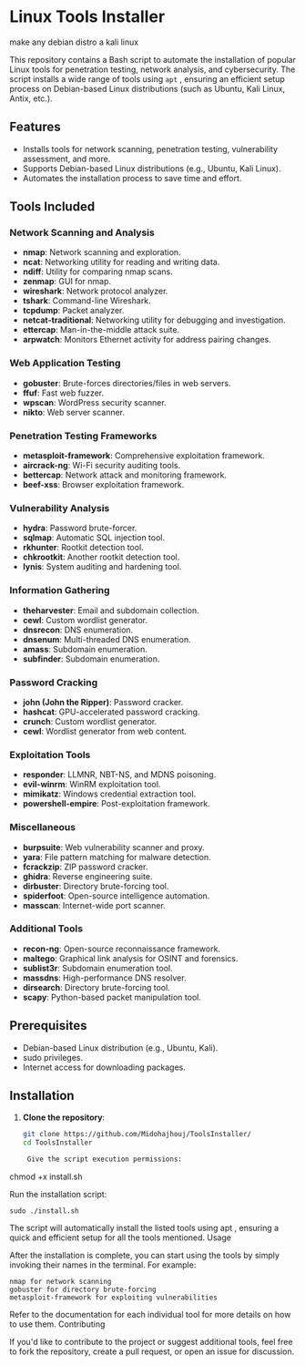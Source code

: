 # Linux Tools Installer
make any debian distro a kali linux


This repository contains a Bash script to automate the installation of popular Linux tools for penetration testing, network analysis, and cybersecurity. The script installs a wide range of tools using `apt` , ensuring an efficient setup process on Debian-based Linux distributions (such as Ubuntu, Kali Linux, Antix, etc.).

## Features

- Installs tools for network scanning, penetration testing, vulnerability assessment, and more.
- Supports Debian-based Linux distributions (e.g., Ubuntu, Kali Linux).
- Automates the installation process to save time and effort.

## Tools Included

### Network Scanning and Analysis
- **nmap**: Network scanning and exploration.
- **ncat**: Networking utility for reading and writing data.
- **ndiff**: Utility for comparing nmap scans.
- **zenmap**: GUI for nmap.
- **wireshark**: Network protocol analyzer.
- **tshark**: Command-line Wireshark.
- **tcpdump**: Packet analyzer.
- **netcat-traditional**: Networking utility for debugging and investigation.
- **ettercap**: Man-in-the-middle attack suite.
- **arpwatch**: Monitors Ethernet activity for address pairing changes.

### Web Application Testing
- **gobuster**: Brute-forces directories/files in web servers.
- **ffuf**: Fast web fuzzer.
- **wpscan**: WordPress security scanner.
- **nikto**: Web server scanner.

### Penetration Testing Frameworks
- **metasploit-framework**: Comprehensive exploitation framework.
- **aircrack-ng**: Wi-Fi security auditing tools.
- **bettercap**: Network attack and monitoring framework.
- **beef-xss**: Browser exploitation framework.

### Vulnerability Analysis
- **hydra**: Password brute-forcer.
- **sqlmap**: Automatic SQL injection tool.
- **rkhunter**: Rootkit detection tool.
- **chkrootkit**: Another rootkit detection tool.
- **lynis**: System auditing and hardening tool.

### Information Gathering
- **theharvester**: Email and subdomain collection.
- **cewl**: Custom wordlist generator.
- **dnsrecon**: DNS enumeration.
- **dnsenum**: Multi-threaded DNS enumeration.
- **amass**: Subdomain enumeration.
- **subfinder**: Subdomain enumeration.

### Password Cracking
- **john (John the Ripper)**: Password cracker.
- **hashcat**: GPU-accelerated password cracking.
- **crunch**: Custom wordlist generator.
- **cewl**: Wordlist generator from web content.

### Exploitation Tools
- **responder**: LLMNR, NBT-NS, and MDNS poisoning.
- **evil-winrm**: WinRM exploitation tool.
- **mimikatz**: Windows credential extraction tool.
- **powershell-empire**: Post-exploitation framework.

### Miscellaneous
- **burpsuite**: Web vulnerability scanner and proxy.
- **yara**: File pattern matching for malware detection.
- **fcrackzip**: ZIP password cracker.
- **ghidra**: Reverse engineering suite.
- **dirbuster**: Directory brute-forcing tool.
- **spiderfoot**: Open-source intelligence automation.
- **masscan**: Internet-wide port scanner.

### Additional Tools
- **recon-ng**: Open-source reconnaissance framework.
- **maltego**: Graphical link analysis for OSINT and forensics.
- **sublist3r**: Subdomain enumeration tool.
- **massdns**: High-performance DNS resolver.
- **dirsearch**: Directory brute-forcing tool.
- **scapy**: Python-based packet manipulation tool.

## Prerequisites

- Debian-based Linux distribution (e.g., Ubuntu, Kali).
- sudo privileges.
- Internet access for downloading packages.

## Installation

1. **Clone the repository**:
   ```bash
   git clone https://github.com/Midohajhouj/ToolsInstaller/
   cd ToolsInstaller

    Give the script execution permissions:

chmod +x install.sh

Run the installation script:

    sudo ./install.sh

The script will automatically install the listed tools using apt , ensuring a quick and efficient setup for all the tools mentioned.
Usage

After the installation is complete, you can start using the tools by simply invoking their names in the terminal. For example:

    nmap for network scanning
    gobuster for directory brute-forcing
    metasploit-framework for exploiting vulnerabilities

Refer to the documentation for each individual tool for more details on how to use them.
Contributing

If you'd like to contribute to the project or suggest additional tools, feel free to fork the repository, create a pull request, or open an issue for discussion.

